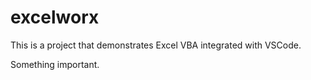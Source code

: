 # excelworx

This is a project that demonstrates Excel VBA integrated with VSCode.

Something important.
